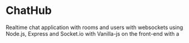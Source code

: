 # ChatHub
Realtime chat application with rooms and users with websockets using Node.js, Express and Socket.io with Vanilla-js on the front-end with a 
